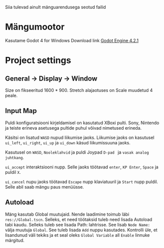 Siia tulevad ainult mänguarendusega seotud failid

# Mängumootor

Kasutame Godot 4 for Windows
Download link [Godot Engine 4.2.1](https://github.com/godotengine/godot/releases/download/4.2.1-stable/Godot_v4.2.1-stable_win64.exe.zip)

# Project settings

## General -> Display -> Window

Size on fikseeritud 1600 \* 900. Stretch alajaotuses on Scale muudetud 4 peale.

## Input Map

Puldi konfiguratsiooni kirjeldamisel on kasutatud XBoxi pulti. Sony, Nintendo ja teiste erineva asetusega pultide puhul võivad nimetused erineda.

Käsitsi on lisatud `WASD` nupud liikumise jaoks.
Liikumise jaoks on kasutusel `ui_left`, `ui_right`, `ui_up` ja `ui_down` käsud liikumissuuna jaoks.

Kasutusel on `WASD`, `Nooleklahvid` ja puldi Joypad `D-pad ` ja `vasak analog juhtkang`.

`ui_accept` interaktsiooni nupp. Selle jaoks töötavad `enter`, `KP Enter`, `Space` ja puldil `X`.

`ui_cancel` nupu jaoks töötavad `Escape` nupp klaviatuuril ja `Start` nupp puldil. Selle abil saab mängu paus menüüsse.

## Autoload

Mäng kasutab Global muutujaid. Nende laadimine toimub läbi `res://Global.tscn`.
Selleks, et need töötaksid tuleb need lisada Autoload tabi kaudu. Selleks tuleb see lisada Path: lahtrisse. See lisab `Node Name:` välja muutuja `Global`. See tuleb lisada `Add` nuppu kasutades. Kontrolli üle, et lisandunud väli tekiks ja et seal oleks `Global Variable` all `Enable` linnuke märgitud.
